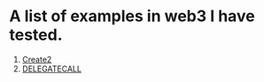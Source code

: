 # A list of examples in web3 I have tested.
1. [Create2](./create2)
2. [DELEGATECALL](./DELEGATECALL)
